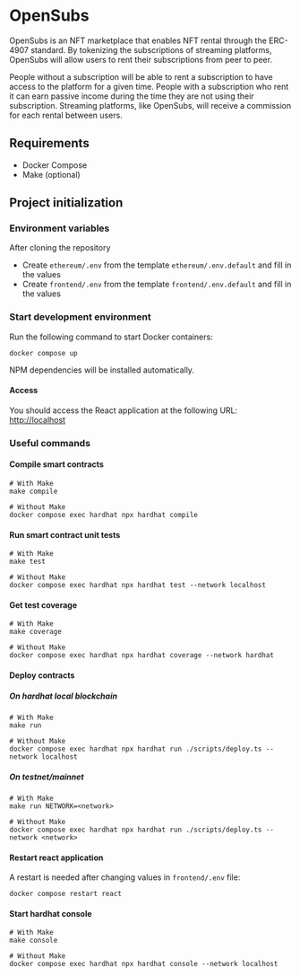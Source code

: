 # OpenSubs

OpenSubs is an NFT marketplace that enables NFT rental through the ERC-4907 standard.
By tokenizing the subscriptions of streaming platforms, OpenSubs will allow users to rent their subscriptions from peer to peer.

People without a subscription will be able to rent a subscription to have access to the platform for a given time. People with a subscription who rent it can earn passive income during the time they are not using their subscription. Streaming platforms, like OpenSubs, will receive a commission for each rental between users.

## Requirements

- Docker Compose
- Make (optional)

## Project initialization

### Environment variables

After cloning the repository

- Create `ethereum/.env` from the template `ethereum/.env.default` and fill in the values
- Create `frontend/.env` from the template `frontend/.env.default` and fill in the values

### Start development environment

Run the following command to start Docker containers:

```shell
docker compose up
```

NPM dependencies will be installed automatically.

#### Access

You should access the React application at the following URL: [http://localhost](http://localhost)

### Useful commands

#### Compile smart contracts

```shell
# With Make
make compile

# Without Make
docker compose exec hardhat npx hardhat compile
```

#### Run smart contract unit tests

```shell
# With Make
make test

# Without Make
docker compose exec hardhat npx hardhat test --network localhost
```

#### Get test coverage

```shell
# With Make
make coverage

# Without Make
docker compose exec hardhat npx hardhat coverage --network hardhat
```

#### Deploy contracts

##### On hardhat local blockchain

```shell
# With Make
make run

# Without Make
docker compose exec hardhat npx hardhat run ./scripts/deploy.ts --network localhost
```

##### On testnet/mainnet

```shell
# With Make
make run NETWORK=<network>

# Without Make
docker compose exec hardhat npx hardhat run ./scripts/deploy.ts --network <network>
```

#### Restart react application

A restart is needed after changing values in `frontend/.env` file:

```shell
docker compose restart react
```

#### Start hardhat console

```shell
# With Make
make console

# Without Make
docker compose exec hardhat npx hardhat console --network localhost
```
